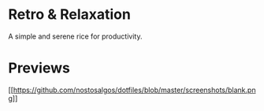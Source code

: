 # Retro & Relaxation
A simple and serene rice for productivity.
# Previews
[[https://github.com/nostosalgos/dotfiles/blob/master/screenshots/blank.png]]
